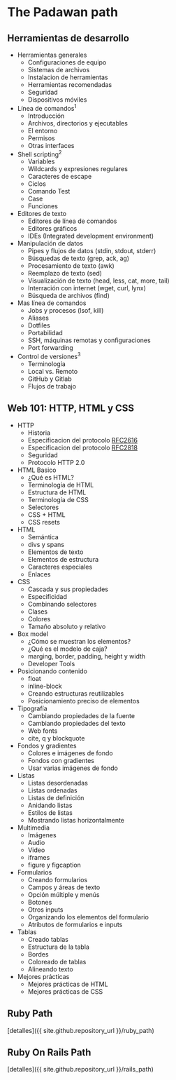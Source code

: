 # The Padawan path

## Herramientas de desarrollo
* Herramientas generales
  * Configuraciones de equipo
  * Sistemas de archivos
  * Instalacion de herramientas
  * Herramientas recomendadas
  * Seguridad
  * Dispositivos móviles
* Línea de comandos<sup>1</sup>
  * Introducción
  * Archivos, directorios y ejecutables
  * El entorno
  * Permisos
  * Otras interfaces
* Shell scripting<sup>2</sup>
  * Variables
  * Wildcards y expresiones regulares
  * Caracteres de escape
  * Ciclos
  * Comando Test
  * Case
  * Funciones
* Editores de texto
  * Editores de línea de comandos
  * Editores gráficos
  * IDEs (Integrated development environment)
* Manipulación de datos
  * Pipes y flujos de datos (stdin, stdout, stderr)
  * Búsquedas de texto (grep, ack, ag)
  * Procesamiento de texto (awk)
  * Reemplazo de texto (sed)
  * Visualización de texto (head, less, cat, more, tail)
  * Interración con internet (wget, curl, lynx)
  * Búsqueda de archivos (find)
* Mas línea de comandos
  * Jobs y procesos (lsof, kill)
  * Aliases
  * Dotfiles
  * Portabilidad
  * SSH, máquinas remotas y configuraciones
  * Port forwarding
* Control de versiones<sup>3</sup>
  * Terminología
  * Local vs. Remoto
  * GitHub y Gitlab
  * Flujos de trabajo

## Web 101: HTTP, HTML y CSS
* HTTP
  * Historia
  * Especificacion del protocolo [RFC2616](https://datatracker.ietf.org/doc/html/rfc2616/)
  * Especificacion del protocolo [RFC2818](https://datatracker.ietf.org/doc/html/rfc2818)
  * Seguridad
  * Protocolo HTTP 2.0
* HTML Basico
  * ¿Qué es HTML?
  * Terminología de HTML
  * Estructura de HTML
  * Terminología de CSS
  * Selectores
  * CSS + HTML
  * CSS resets
* HTML
  * Semántica
  * divs y spans
  * Elementos de texto
  * Elementos de estructura
  * Caracteres especiales
  * Enlaces
* CSS
  * Cascada y sus propiedades
  * Especificidad
  * Combinando selectores
  * Clases
  * Colores
  * Tamaño absoluto y relativo
* Box model
  * ¿Cómo se muestran los elementos?
  * ¿Qué es el modelo de caja?
  * marging, border, padding, height y width
  * Developer Tools
* Posicionando contenido
  * float
  * inline-block
  * Creando estructuras reutilizables
  * Posicionamiento preciso de elementos
* Tipografía
  * Cambiando propiedades de la fuente
  * Cambiando propiedades del texto
  * Web fonts
  * cite, q y blockquote
* Fondos y gradientes
  * Colores e imágenes de fondo
  * Fondos con gradientes
  * Usar varias imágenes de fondo
* Listas
  * Listas desordenadas
  * Listas ordenadas
  * Listas de definición
  * Anidando listas
  * Estilos de listas
  * Mostrando listas horizontalmente
* Multimedia
  * Imágenes
  * Audio
  * Video
  * iframes
  * figure y figcaption
* Formularios
  * Creando formularios
  * Campos y áreas de texto
  * Opción múltiple y menús
  * Botones
  * Otros inputs
  * Organizando los elementos del formulario
  * Atributos de formularios e inputs
* Tablas
  * Creado tablas
  * Estructura de la tabla
  * Bordes
  * Coloreado de tablas
  * Alineando texto
* Mejores prácticas
  * Mejores prácticas de HTML
  * Mejores prácticas de CSS

## Ruby Path

[detalles]({{ site.github.repository_url }}/ruby_path)

## Ruby On Rails Path

[detalles]({{ site.github.repository_url }}/rails_path)

